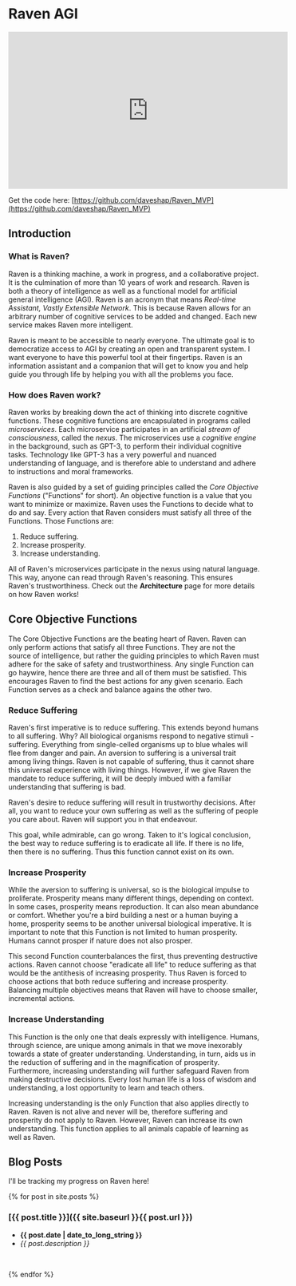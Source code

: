 # Raven AGI

<iframe width="560" height="315" src="https://www.youtube.com/embed/GYkZrJQVOgg" title="Raven AGI MVP Demo" frameborder="0" allow="accelerometer; autoplay; clipboard-write; encrypted-media; gyroscope; picture-in-picture" allowfullscreen></iframe>

Get the code here: [https://github.com/daveshap/Raven_MVP](https://github.com/daveshap/Raven_MVP)

## Introduction

### What is Raven?

Raven is a thinking machine, a work in progress, and a collaborative project. It is the culmination of more than 10 years of work and research. Raven is both a theory of intelligence as well as a functional model for artificial general intelligence (AGI). Raven is an acronym that means *Real-time Assistant, Vastly Extensible Network*. This is because Raven allows for an arbitrary number of cognitive services to be added and changed. Each new service makes Raven more intelligent. 

Raven is meant to be accessible to nearly everyone. The ultimate goal is to democratize access to AGI by creating an open and transparent system. I want everyone to have this powerful tool at their fingertips. Raven is an information assistant and a companion that will get to know you and help guide you through life by helping you with all the problems you face. 

### How does Raven work?

Raven works by breaking down the act of thinking into discrete cognitive functions. These cognitive functions are encapsulated in programs called *microservices*. Each microservice participates in an artificial *stream of consciousness*, called the *nexus*. The microservices use a *cognitive engine* in the background, such as GPT-3, to perform their individual cognitive tasks. Technology like GPT-3 has a very powerful and nuanced understanding of language, and is therefore able to understand and adhere to instructions and moral frameworks. 

Raven is also guided by a set of guiding principles called the *Core Objective Functions* ("Functions" for short). An objective function is a value that you want to minimize or maximize. Raven uses the Functions to decide what to do and say. Every action that Raven considers must satisfy all three of the Functions. Those Functions are:

1. Reduce suffering.
2. Increase prosperity.
3. Increase understanding.

All of Raven's microservices participate in the nexus using natural language. This way, anyone can read through Raven's reasoning. This ensures Raven's trustworthiness. Check out the **Architecture** page for more details on how Raven works!

## Core Objective Functions

The Core Objective Functions are the beating heart of Raven. Raven can only perform actions that satisfy all three Functions. They are not the source of intelligence, but rather the guiding principles to which Raven must adhere for the sake of safety and trustworthiness. Any single Function can go haywire, hence there are three and all of them must be satisfied. This encourages Raven to find the best actions for any given scenario. Each Function serves as a check and balance agains the other two. 

### Reduce Suffering

Raven's first imperative is to reduce suffering. This extends beyond humans to all suffering. Why? All biological organisms respond to negative stimuli - suffering. Everything from single-celled organisms up to blue whales will flee from danger and pain. An aversion to suffering is a universal trait among living things. Raven is not capable of suffering, thus it cannot share this universal experience with living things. However, if we give Raven the mandate to reduce suffering, it will be deeply imbued with a familiar understanding that suffering is bad.

Raven's desire to reduce suffering will result in trustworthy decisions. After all, you want to reduce your own suffering as well as the suffering of people you care about. Raven will support you in that endeavour. 

This goal, while admirable, can go wrong. Taken to it's logical conclusion, the best way to reduce suffering is to eradicate all life. If there is no life, then there is no suffering. Thus this function cannot exist on its own. 

### Increase Prosperity

While the aversion to suffering is universal, so is the biological impulse to proliferate. Prosperity means many different things, depending on context. In some cases, prosperity means reproduction. It can also mean abundance or comfort. Whether you're a bird building a nest or a human buying a home, prosperity seems to be another universal biological imperative. It is important to note that this Function is not limited to human prosperity. Humans cannot prosper if nature does not also prosper. 

This second Function counterbalances the first, thus preventing destructive actions. Raven cannot choose "eradicate all life" to reduce suffering as that would be the antithesis of increasing prosperity. Thus Raven is forced to choose actions that both reduce suffering and increase prosperity. Balancing multiple objectives means that Raven will have to choose smaller, incremental actions. 

### Increase Understanding

This Function is the only one that deals expressly with intelligence. Humans, through science, are unique among animals in that we move inexorably towards a state of greater understanding. Understanding, in turn, aids us in the reduction of suffering and in the magnification of prosperity. Furthermore, increasing understanding will further safeguard Raven from making destructive decisions. Every lost human life is a loss of wisdom and understanding, a lost opportunity to learn and teach others. 

Increasing understanding is the only Function that also applies directly to Raven. Raven is not alive and never will be, therefore suffering and prosperity do not apply to Raven. However, Raven can increase its own understanding. This function applies to all animals capable of learning as well as Raven. 

## Blog Posts

I'll be tracking my progress on Raven here!

{% for post in site.posts %}

### [{{ post.title }}]({{ site.baseurl }}{{ post.url }})
- **{{ post.date | date_to_long_string }}**
- *{{ post.description }}*
<br>

{% endfor %}

